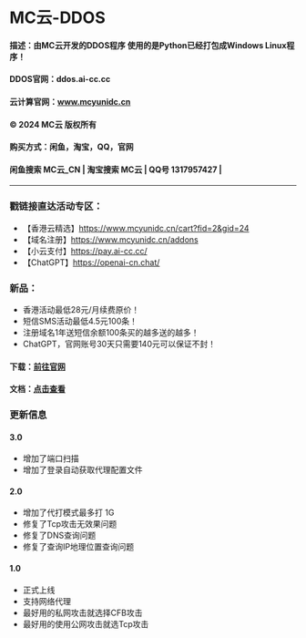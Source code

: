 # MC云-DDOS

#### 描述：由MC云开发的DDOS程序 使用的是Python已经打包成Windows Linux程序！
#### DDOS官网：ddos.ai-cc.cc
#### 云计算官网：www.mcyunidc.cn
#### © 2024 MC云 版权所有
#### 购买方式：闲鱼，淘宝，QQ，官网
#### 闲鱼搜索 MC云_CN | 淘宝搜索 MC云 | QQ号 1317957427 | 
---
### 戳链接直达活动专区：
- 【香港云精选】https://www.mcyunidc.cn/cart?fid=2&gid=24
- 【域名注册】https://www.mcyunidc.cn/addons
- 【小云支付】https://pay.ai-cc.cc/
- 【ChatGPT】https://openai-cn.chat/

### 新品：

- 香港活动最低28元/月续费原价！
- 短信SMS活动最低4.5元100条！
- 注册域名1年送短信余额100条买的越多送的越多！
- ChatGPT，官网账号30天只需要140元可以保证不封！

#### 下载：[前往官网](https://ddos.ai-cc.cc)

#### 文档：[点击查看](https://mc-yun.gitbook.io/ddos)

### 更新信息
#### 3.0
- 增加了端口扫描
- 增加了登录自动获取代理配置文件
#### 2.0
- 增加了代打模式最多打 1G 
- 修复了Tcp攻击无效果问题
- 修复了DNS查询问题
- 修复了查询IP地理位置查询问题
#### 1.0 
- 正式上线
- 支持网络代理
- 最好用的私网攻击就选择CFB攻击 
- 最好用的使用公网攻击就选Tcp攻击